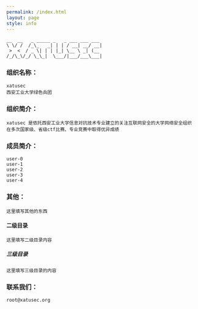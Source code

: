 ```yaml
---
permalink: /index.html
layout: page
style: info
---
```


    __  __   _ _____ _   _ ___ ___ ___ 
    \ \/ /  /_\_   _| | | / __| __/ __|
     >  <  / _ \| | | |_| \__ \ _| (__ 
    /_/\_\/_/ \_\_|  \___/|___/___\___|


### 组织名称：
    xatusec
    西安工业大学绿色兵团

### 组织简介：
    xatusec 是依托西安工业大学信息对抗技术专业建立的关注互联网安全的大学网络安全组织
    在多次国家级、省级ctf比赛、专业竞赛中取得优异成绩

### 成员简介：
    user-0
    user-1
    user-2
    user-3
    user-4

### 其他：
    这里填写其他的东西

#### 二级目录
    这里填写二级目录内容

##### 三级目录
    这里填写三级目录的内容

### 联系我们：
    root@xatusec.org